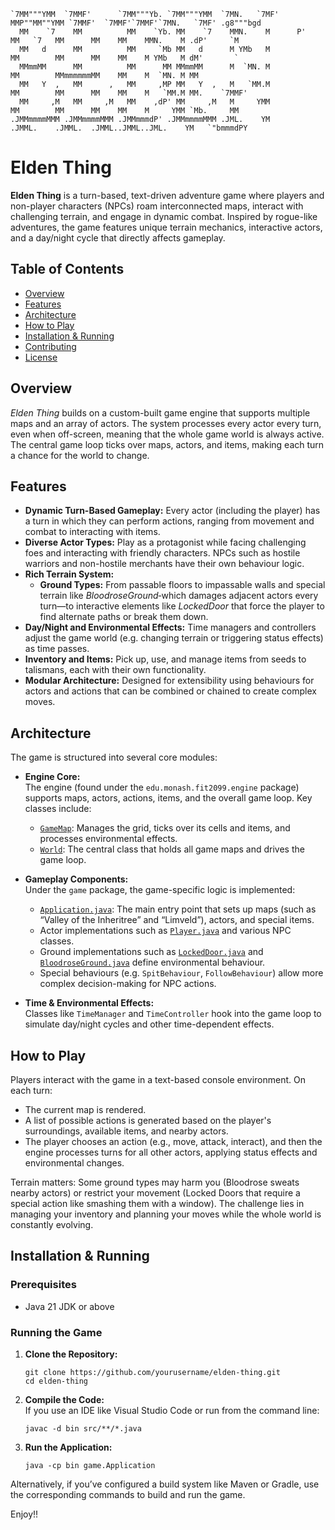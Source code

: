 ```
`7MM"""YMM  `7MMF'      `7MM"""Yb. `7MM"""YMM  `7MN.   `7MF'    MMP""MM""YMM `7MMF'  `7MMF'`7MMF'`7MN.   `7MF' .g8"""bgd  
  MM    `7    MM          MM    `Yb. MM    `7    MMN.    M      P'   MM   `7   MM      MM    MM    MMN.    M .dP'     `M  
  MM   d      MM          MM     `Mb MM   d      M YMb   M           MM        MM      MM    MM    M YMb   M dM'       `  
  MMmmMM      MM          MM      MM MMmmMM      M  `MN. M           MM        MMmmmmmmMM    MM    M  `MN. M MM           
  MM   Y  ,   MM      ,   MM     ,MP MM   Y  ,   M   `MM.M           MM        MM      MM    MM    M   `MM.M MM.    `7MMF'
  MM     ,M   MM     ,M   MM    ,dP' MM     ,M   M     YMM           MM        MM      MM    MM    M     YMM `Mb.     MM  
.JMMmmmmMMM .JMMmmmmMMM .JMMmmmdP' .JMMmmmmMMM .JML.    YM         .JMML.    .JMML.  .JMML..JMML..JML.    YM   `"bmmmdPY  
```
# Elden Thing

**Elden Thing** is a turn-based, text-driven adventure game where players and non-player characters (NPCs) roam interconnected maps, interact with challenging terrain, and engage in dynamic combat. Inspired by rogue-like adventures, the game features unique terrain mechanics, interactive actors, and a day/night cycle that directly affects gameplay.

## Table of Contents

- [Overview](#overview)
- [Features](#features)
- [Architecture](#architecture)
- [How to Play](#how-to-play)
- [Installation & Running](#installation-&-running)
- [Contributing](#contributing)
- [License](#license)

## Overview

_Elden Thing_ builds on a custom-built game engine that supports multiple maps and an array of actors. The system processes every actor every turn, even when off-screen, meaning that the whole game world is always active. The central game loop ticks over maps, actors, and items, making each turn a chance for the world to change.

## Features

- **Dynamic Turn-Based Gameplay:** Every actor (including the player) has a turn in which they can perform actions, ranging from movement and combat to interacting with items.
- **Diverse Actor Types:** Play as a protagonist while facing challenging foes and interacting with friendly characters. NPCs such as hostile warriors and non-hostile merchants have their own behaviour logic.
- **Rich Terrain System:** 
  - **Ground Types:** From passable floors to impassable walls and special terrain like *BloodroseGround*‑which damages adjacent actors every turn—to interactive elements like *LockedDoor* that force the player to find alternate paths or break them down.
- **Day/Night and Environmental Effects:** Time managers and controllers adjust the game world (e.g. changing terrain or triggering status effects) as time passes.
- **Inventory and Items:** Pick up, use, and manage items from seeds to talismans, each with their own functionality.
- **Modular Architecture:** Designed for extensibility using behaviours for actors and actions that can be combined or chained to create complex moves.

## Architecture

The game is structured into several core modules:

- **Engine Core:**  
  The engine (found under the `edu.monash.fit2099.engine` package) supports maps, actors, actions, items, and the overall game loop. Key classes include:
  - [`GameMap`](src/edu/monash/fit2099/engine/positions/GameMap.java): Manages the grid, ticks over its cells and items, and processes environmental effects.
  - [`World`](src/edu/monash/fit2099/engine/positions/World.java): The central class that holds all game maps and drives the game loop.
  
- **Gameplay Components:**  
  Under the `game` package, the game-specific logic is implemented:
  - [`Application.java`](src/game/Application.java): The main entry point that sets up maps (such as “Valley of the Inheritree” and “Limveld”), actors, and special items.
  - Actor implementations such as [`Player.java`](src/edu/monash/fit2099/demo/mars/actors/Player.java) and various NPC classes.
  - Ground implementations such as [`LockedDoor.java`](src/edu/monash/fit2099/demo/mars/grounds/LockedDoor.java) and [`BloodroseGround.java`](src/game/grounds/BloodroseGround.java) define environmental behaviour.
  - Special behaviours (e.g. `SpitBehaviour`, `FollowBehaviour`) allow more complex decision-making for NPC actions.

- **Time & Environmental Effects:**  
  Classes like `TimeManager` and `TimeController` hook into the game loop to simulate day/night cycles and other time-dependent effects.

## How to Play

Players interact with the game in a text-based console environment. On each turn:
- The current map is rendered.
- A list of possible actions is generated based on the player's surroundings, available items, and nearby actors.
- The player chooses an action (e.g., move, attack, interact), and then the engine processes turns for all other actors, applying status effects and environmental changes.

Terrain matters: Some ground types may harm you (Bloodrose sweats nearby actors) or restrict your movement (Locked Doors that require a special action like smashing them with a window). The challenge lies in managing your inventory and planning your moves while the whole world is constantly evolving.

## Installation & Running

### Prerequisites
- Java 21 JDK or above

### Running the Game

1. **Clone the Repository:**

   ```shell
   git clone https://github.com/yourusername/elden-thing.git
   cd elden-thing
   ```

2. **Compile the Code:**  
   If you use an IDE like Visual Studio Code or run from the command line:
   
   ```shell
   javac -d bin src/**/*.java
   ```

3. **Run the Application:**  

   ```shell
   java -cp bin game.Application
   ```

Alternatively, if you’ve configured a build system like Maven or Gradle, use the corresponding commands to build and run the game.

Enjoy!!
